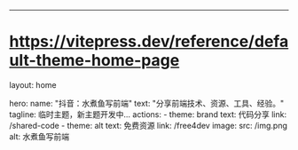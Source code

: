 ---
# https://vitepress.dev/reference/default-theme-home-page
layout: home

hero:
  name: "抖音：水煮鱼写前端"
  text: "分享前端技术、资源、工具、经验。"
  tagline: 临时主题，新主题开发中...
  actions:
    - theme: brand
      text: 代码分享
      link: /shared-code
    - theme: alt
      text: 免费资源
      link: /free4dev
  image:
    src: /img.png
    alt: 水煮鱼写前端

